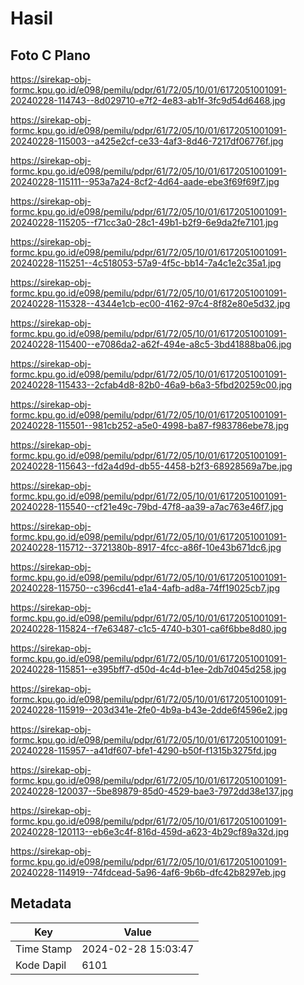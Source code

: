 # Hasil

## Foto C Plano

https://sirekap-obj-formc.kpu.go.id/e098/pemilu/pdpr/61/72/05/10/01/6172051001091-20240228-114743--8d029710-e7f2-4e83-ab1f-3fc9d54d6468.jpg

https://sirekap-obj-formc.kpu.go.id/e098/pemilu/pdpr/61/72/05/10/01/6172051001091-20240228-115003--a425e2cf-ce33-4af3-8d46-7217df06776f.jpg

https://sirekap-obj-formc.kpu.go.id/e098/pemilu/pdpr/61/72/05/10/01/6172051001091-20240228-115111--953a7a24-8cf2-4d64-aade-ebe3f69f69f7.jpg

https://sirekap-obj-formc.kpu.go.id/e098/pemilu/pdpr/61/72/05/10/01/6172051001091-20240228-115205--f71cc3a0-28c1-49b1-b2f9-6e9da2fe7101.jpg

https://sirekap-obj-formc.kpu.go.id/e098/pemilu/pdpr/61/72/05/10/01/6172051001091-20240228-115251--4c518053-57a9-4f5c-bb14-7a4c1e2c35a1.jpg

https://sirekap-obj-formc.kpu.go.id/e098/pemilu/pdpr/61/72/05/10/01/6172051001091-20240228-115328--4344e1cb-ec00-4162-97c4-8f82e80e5d32.jpg

https://sirekap-obj-formc.kpu.go.id/e098/pemilu/pdpr/61/72/05/10/01/6172051001091-20240228-115400--e7086da2-a62f-494e-a8c5-3bd41888ba06.jpg

https://sirekap-obj-formc.kpu.go.id/e098/pemilu/pdpr/61/72/05/10/01/6172051001091-20240228-115433--2cfab4d8-82b0-46a9-b6a3-5fbd20259c00.jpg

https://sirekap-obj-formc.kpu.go.id/e098/pemilu/pdpr/61/72/05/10/01/6172051001091-20240228-115501--981cb252-a5e0-4998-ba87-f983786ebe78.jpg

https://sirekap-obj-formc.kpu.go.id/e098/pemilu/pdpr/61/72/05/10/01/6172051001091-20240228-115643--fd2a4d9d-db55-4458-b2f3-68928569a7be.jpg

https://sirekap-obj-formc.kpu.go.id/e098/pemilu/pdpr/61/72/05/10/01/6172051001091-20240228-115540--cf21e49c-79bd-47f8-aa39-a7ac763e46f7.jpg

https://sirekap-obj-formc.kpu.go.id/e098/pemilu/pdpr/61/72/05/10/01/6172051001091-20240228-115712--3721380b-8917-4fcc-a86f-10e43b671dc6.jpg

https://sirekap-obj-formc.kpu.go.id/e098/pemilu/pdpr/61/72/05/10/01/6172051001091-20240228-115750--c396cd41-e1a4-4afb-ad8a-74ff19025cb7.jpg

https://sirekap-obj-formc.kpu.go.id/e098/pemilu/pdpr/61/72/05/10/01/6172051001091-20240228-115824--f7e63487-c1c5-4740-b301-ca6f6bbe8d80.jpg

https://sirekap-obj-formc.kpu.go.id/e098/pemilu/pdpr/61/72/05/10/01/6172051001091-20240228-115851--e395bff7-d50d-4c4d-b1ee-2db7d045d258.jpg

https://sirekap-obj-formc.kpu.go.id/e098/pemilu/pdpr/61/72/05/10/01/6172051001091-20240228-115919--203d341e-2fe0-4b9a-b43e-2dde6f4596e2.jpg

https://sirekap-obj-formc.kpu.go.id/e098/pemilu/pdpr/61/72/05/10/01/6172051001091-20240228-115957--a41df607-bfe1-4290-b50f-f1315b3275fd.jpg

https://sirekap-obj-formc.kpu.go.id/e098/pemilu/pdpr/61/72/05/10/01/6172051001091-20240228-120037--5be89879-85d0-4529-bae3-7972dd38e137.jpg

https://sirekap-obj-formc.kpu.go.id/e098/pemilu/pdpr/61/72/05/10/01/6172051001091-20240228-120113--eb6e3c4f-816d-459d-a623-4b29cf89a32d.jpg

https://sirekap-obj-formc.kpu.go.id/e098/pemilu/pdpr/61/72/05/10/01/6172051001091-20240228-114919--74fdcead-5a96-4af6-9b6b-dfc42b8297eb.jpg


## Metadata

| Key        | Value               |
| ---------- | ------------------- |
| Time Stamp | 2024-02-28 15:03:47 |
| Kode Dapil | 6101                |



